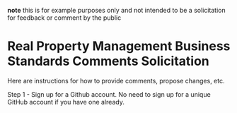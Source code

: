 **note** this is for example purposes only and not intended to be a solicitation for feedback or comment by the public

# Real Property Management Business Standards Comments Solicitation

Here are instructions for how to provide comments, propose changes, etc. 

Step 1 - Sign up for a Github account. No need to sign up for a unique GitHub account if you have one already.
